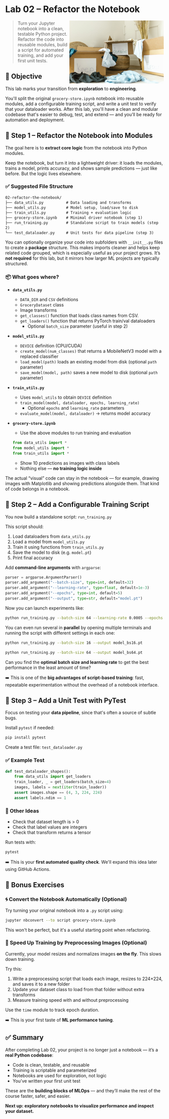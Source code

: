 # Lab 02 – Refactor the Notebook

<img src="../../media/notebooks-refactoring-cleanup.jpg" style="width: 300px" align="right">

> Turn your Jupyter notebook into a clean, testable Python project. Refactor the code into reusable modules, build a script for automated training, and add your first unit tests.

## 🧭 Objective

This lab marks your transition from **exploration** to **engineering**.

You'll split the original `grocery-store.ipynb` notebook into reusable modules, add a configurable training script, and write a unit test to verify that your dataloader works. After this lab, you'll have a clean and modular codebase that's easier to debug, test, and extend — and you’ll be ready for automation and deployment.

## 🔧 Step 1 – Refactor the Notebook into Modules

The goal here is to **extract core logic** from the notebook into Python modules.

Keep the notebook, but turn it into a lightweight driver: it loads the modules, trains a model, prints accuracy, and shows sample predictions — just like before. But the logic lives elsewhere.

### ✅ Suggested File Structure

```
02-refactor-the-notebook/
├── data_utils.py          # Data loading and transforms
├── model_utils.py         # Model setup, load/save to disk
├── train_utils.py         # Training + evaluation logic
├── grocery-store.ipynb    # Minimal driver notebook (step 1)
├── run_training.py        # Standalone script to train models (step 2)
└── test_dataloader.py     # Unit tests for data pipeline (step 3)
```

You can optionally organize your code into subfolders with `__init__.py` files to create a **package** structure. This makes imports cleaner and helps keep related code grouped, which is especially useful as your project grows. It’s **not required** for this lab, but it mirrors how larger ML projects are typically structured.

### 📦 What goes where?

- **`data_utils.py`**
  - `DATA_DIR` and `CSV` definitions
  - `GroceryDataset` class
  - Image transforms
  - `get_classes()` function that loads class names from CSV.
  - `get_loaders()` function that returns PyTorch train/val dataloaders
    - Optional `batch_size` parameter (useful in step 2)

- **`model_utils.py`**
  - `DEVICE` definition (CPU/CUDA)
  - `create_model(num_classes)` that returns a MobileNetV3 model with a replaced classifier
  - `load_model(path)` loads an existing model from disk (optional `path` parameter)
  - `save_model(model, path)` saves a new model to disk (optional `path` parameter)

- **`train_utils.py`**
  - Uses `model_utils` to obtain `DEVICE` definition
  - `train_model(model, dataloader, epochs, learning_rate)`
    - Optional `epochs` and `learning_rate` parameters
  - `evaluate_model(model, dataloader)` → returns model accuracy

- **`grocery-store.ipynb`**
  - Use the above modules to run training and evaluation

  ```python
  from data_utils import *
  from model_utils import *
  from train_utils import *
  ```

  - Show 10 predictions as images with class labels
  - Nothing else — **no training logic inside**

The actual “visual” code can stay in the notebook — for example, drawing images with Matplotlib and showing predictions alongside them. That kind of code belongs in a notebook.

## 🚀 Step 2 – Add a Configurable Training Script

You now build a standalone script: `run_training.py`

This script should:

1. Load dataloaders from `data_utils.py`
2. Load a model from `model_utils.py`
3. Train it using functions from `train_utils.py`
4. Save the model to disk (e.g. `model.pt`)
5. Print final accuracy

Add **command-line arguments** with `argparse`:

```python
parser = argparse.ArgumentParser()
parser.add_argument("--batch-size", type=int, default=32)
parser.add_argument("--learning-rate", type=float, default=1e-3)
parser.add_argument("--epochs", type=int, default=5)
parser.add_argument("--output", type=str, default="model.pt")
```

Now you can launch experiments like:

```bash
python run_training.py --batch-size 64 --learning-rate 0.0005 --epochs 10
```

You can even run several in **parallel** by opening multiple terminals and running the script with different settings in each one:

```bash
python run_training.py --batch-size 16 --output model_bs16.pt
```

```bash
python run_training.py --batch-size 64 --output model_bs64.pt
```

Can you find the **optimal batch size and learning rate** to get the best performance in the least amount of time?

➡️ This is one of the **big advantages of script-based training**: fast, repeatable experimentation without the overhead of a notebook interface.


## 🧪 Step 3 – Add a Unit Test with PyTest

Focus on testing your **data pipeline**, since that's often a source of subtle bugs.

Install `pytest` if needed:

```bash
pip install pytest
```

Create a test file: `test_dataloader.py`

### ✅ Example Test

```python
def test_dataloader_shapes():
    from data_utils import get_loaders
    train_loader, _ = get_loaders(batch_size=4)
    images, labels = next(iter(train_loader))
    assert images.shape == (4, 3, 224, 224)
    assert labels.ndim == 1
```

### 🧠 Other Ideas

* Check that dataset length is > 0
* Check that label values are integers
* Check that transform returns a tensor

Run tests with:

```bash
pytest
```

➡️ This is your **first automated quality check**. We'll expand this idea later using GitHub Actions.

## 🎁 Bonus Exercises

### 🌀 Convert the Notebook Automatically (Optional)

Try turning your original notebook into a `.py` script using:

```bash
jupyter nbconvert --to script grocery-store.ipynb
```

This won't be perfect, but it's a useful starting point when refactoring.

### 🚀 Speed Up Training by Preprocessing Images (Optional)

Currently, your model resizes and normalizes images **on the fly**. This slows down training.

Try this:

1. Write a preprocessing script that loads each image, resizes to 224×224, and saves it to a new folder
2. Update your dataset class to load from that folder without extra transforms
3. Measure training speed with and without preprocessing

Use the `time` module to track epoch duration.

➡️ This is your first taste of **ML performance tuning**.

## ✅ Summary

After completing Lab 02, your project is no longer just a notebook — it’s a **real Python codebase**:

* Code is clean, testable, and reusable
* Training is scriptable and parameterized
* Notebooks are used for exploration, not logic
* You’ve written your first unit test

These are the **building blocks of MLOps** — and they’ll make the rest of the course faster, safer, and easier.

**Next up: exploratory notebooks to visualize performance and inspect your dataset.**
